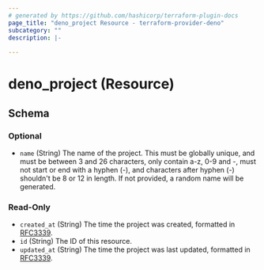 ```yaml
---
# generated by https://github.com/hashicorp/terraform-plugin-docs
page_title: "deno_project Resource - terraform-provider-deno"
subcategory: ""
description: |-
  
---
```


# deno_project (Resource)





<!-- schema generated by tfplugindocs -->
## Schema

### Optional

- `name` (String) The name of the project. This must be globally unique, and must be between 3 and 26 characters, only contain a-z, 0-9 and -, must not start or end with a hyphen (-), and characters after hyphen (-) shouldn't be 8 or 12 in length. If not provided, a random name will be generated.

### Read-Only

- `created_at` (String) The time the project was created, formatted in [RFC3339](https://datatracker.ietf.org/doc/html/rfc3339).
- `id` (String) The ID of this resource.
- `updated_at` (String) The time the project was last updated, formatted in [RFC3339](https://datatracker.ietf.org/doc/html/rfc3339).

